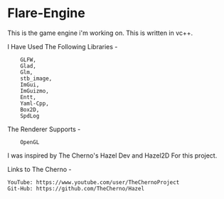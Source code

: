 # Flare-Engine
This is the game engine i'm working on.
This is written in vc++.

I Have Used The Following Libraries - 

        GLFW,
        Glad,
        Glm,
        stb_image,
        ImGui,
        ImGuizmo,
        Entt,
        Yaml-Cpp,
        Box2D,
        SpdLog

The Renderer Supports - 

        OpenGL

I was inspired by The Cherno's Hazel Dev and Hazel2D For this project.

Links to The Cherno -

    YouTube: https://www.youtube.com/user/TheChernoProject
    Git-Hub: https://github.com/TheCherno/Hazel
